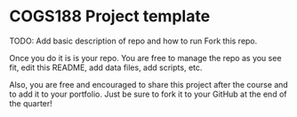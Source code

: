 # COGS188 Project template
TODO: Add basic description of repo and how to run
Fork this repo.

Once you do it is is your repo. You are free to manage the repo as you see fit, edit this README, add data files, add scripts, etc. 

Also, you are free and encouraged to share this project after the course and to add it to your portfolio. Just be sure to fork it to your GitHub at the end of the quarter!
